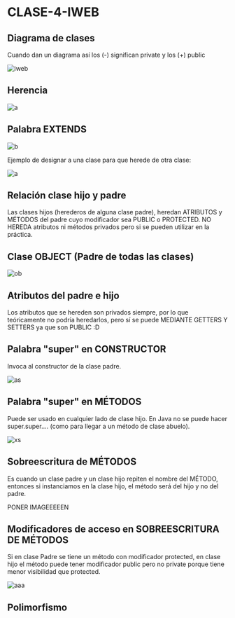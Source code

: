 # CLASE-4-IWEB

## Diagrama de clases

Cuando dan un diagrama así los (-) significan private y los (+) public

![iweb](https://github.com/SergioABS0813/CLASE-4-IWEB/assets/134556600/2d256364-6a68-4762-8788-6d174739ad84)

## Herencia

![a](https://github.com/SergioABS0813/CLASE-4-IWEB/assets/134556600/d1c10c6a-7fd0-4726-89c5-5ed398b65c0a)

## Palabra EXTENDS

![b](https://github.com/SergioABS0813/CLASE-4-IWEB/assets/134556600/5efccee1-33eb-4496-a825-952e4f600b63)

Ejemplo de designar a una clase para que herede de otra clase:

![a](https://github.com/SergioABS0813/CLASE-4-IWEB/assets/134556600/c4f1ad74-ac58-4689-9b4d-202b26eac4e3)

## Relación clase hijo y padre

Las clases hijos (herederos de alguna clase padre), heredan ATRIBUTOS y MÉTODOS del padre cuyo modificador sea PUBLIC o PROTECTED. NO HEREDA atributos ni métodos privados
pero si se pueden utilizar en la práctica.

## Clase OBJECT (Padre de todas las clases)

![ob](https://github.com/SergioABS0813/CLASE-4-IWEB/assets/134556600/ed4b4b2a-8ba7-4220-bb8c-85bf0ba54dd7)

## Atributos del padre e hijo
Los atributos que se hereden son privados siempre, por lo que teóricamente no podría heredarlos, pero sí se puede MEDIANTE GETTERS Y SETTERS ya que son PUBLIC :D

## Palabra "super" en CONSTRUCTOR
Invoca al constructor de la clase padre.

![as](https://github.com/SergioABS0813/CLASE-4-IWEB/assets/134556600/562439f5-8ea4-4bc0-a6b8-c180b1c8057c)

## Palabra "super" en MÉTODOS
Puede ser usado en cualquier lado de clase hijo.
En Java no se puede hacer super.super.... (como para llegar a un método de clase abuelo).

![xs](https://github.com/SergioABS0813/CLASE-4-IWEB/assets/134556600/447139f7-7546-4c39-9483-69685bbf6b31)

## Sobreescritura de MÉTODOS
Es cuando un clase padre y un clase hijo repiten el nombre del MÉTODO, entonces si instanciamos en la clase hijo, el método será del hijo y no del padre.

PONER IMAGEEEEEN

## Modificadores de acceso en SOBREESCRITURA DE MÉTODOS

Si en clase Padre se tiene un método con modificador protected, en clase hijo el método puede tener modificador public pero no private porque tiene menor visibilidad que protected.

![aaa](https://github.com/SergioABS0813/CLASE-4-IWEB/assets/134556600/724c7474-67f9-4521-b610-bc2eaa19315e)

## Polimorfismo



